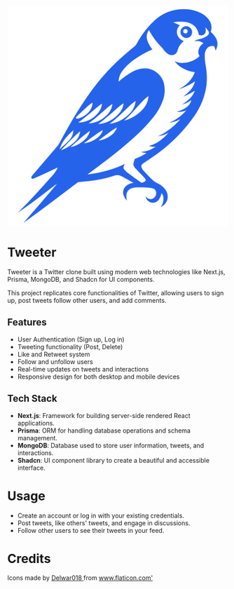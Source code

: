 <p align="center">
  <img src="/public/images/logo.png" />
</p>

# Tweeter

Tweeter is a Twitter clone built using modern web technologies like Next.js, Prisma, MongoDB, and Shadcn for UI components.

This project replicates core functionalities of Twitter, allowing users to sign up, post tweets follow other users, and add comments.

## Features

- User Authentication (Sign up, Log in)
- Tweeting functionality (Post, Delete)
- Like and Retweet system
- Follow and unfollow users
- Real-time updates on tweets and interactions
- Responsive design for both desktop and mobile devices

## Tech Stack

- **Next.js**: Framework for building server-side rendered React applications.
- **Prisma**: ORM for handling database operations and schema management.
- **MongoDB**: Database used to store user information, tweets, and interactions.
- **Shadcn**: UI component library to create a beautiful and accessible interface.

# Usage

- Create an account or log in with your existing credentials.
- Post tweets, like others' tweets, and engage in discussions.
- Follow other users to see their tweets in your feed.

# Credits

<div> Icons made by <a href="https://www.flaticon.com/authors/delwar018" title="Delwar018"> Delwar018 </a> from <a href="https://www.flaticon.com/" title="Flaticon">www.flaticon.com'</a></div>
